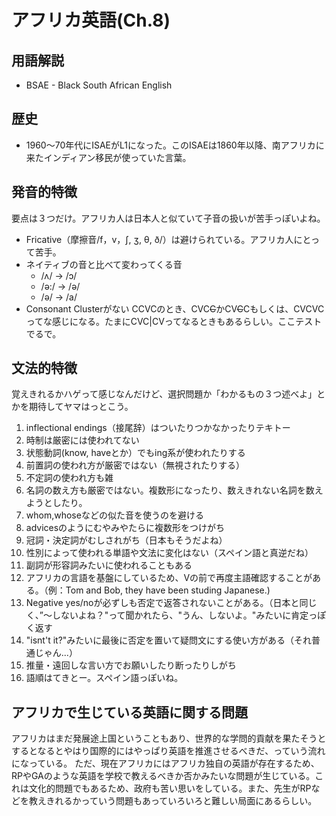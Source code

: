 # アフリカ英語(Ch.8)
## 用語解説
- BSAE - Black South African English

## 歴史
- 1960〜70年代にISAEがL1になった。このISAEは1860年以降、南アフリカに来たインディアン移民が使っていた言葉。

## 発音的特徴
要点は３つだけ。アフリカ人は日本人と似ていて子音の扱いが苦手っぽいよね。
- Fricative（摩擦音/f，v，ʃ, ʒ, θ, ð/）は避けられている。アフリカ人にとって苦手。
- ネイティブの音と比べて変わってくる音
  - /ʌ/ -> /ɔ/
  - /ə:/ -> /ə/
  - /ə/ -> /a/
- Consonant Clusterがない
  CCVCのとき、CVC~~C~~かCV~~C~~Cもしくは、CVCVCってな感じになる。たまにCVC|CVってなるときもあるらしい。ここテストでるで。

## 文法的特徴
覚えきれるかハゲって感じなんだけど、選択問題か「わかるもの３つ述べよ」とかを期待してヤマはっとこう。  
1. inflectional endings（接尾辞）はついたりつかなかったりテキトー  
2. 時制は厳密には使われてない  
3. 状態動詞(know, haveとか）でもing系が使われたりする  
4. 前置詞の使われ方が厳密ではない（無視されたりする）  
5. 不定詞の使われ方も雑  
6. 名詞の数え方も厳密ではない。複数形になったり、数えきれない名詞を数えようとしたり。  
7. whom,whoseなどの似た音を使うのを避ける  
8. advicesのようにむやみやたらに複数形をつけがち  
9. 冠詞・決定詞がむしされがち（日本もそうだよね）  
10. 性別によって使われる単語や文法に変化はない（スペイン語と真逆だね）  
11. 副詞が形容詞みたいに使われることもある  
12. アフリカの言語を基盤にしているため、Vの前で再度主語確認することがある。（例：Tom and Bob, they have been studing Japanese.)  
13. Negative yes/noが必ずしも否定で返答されないことがある。（日本と同じく、”〜しないよね？"って聞かれたら、"うん、しないよ。"みたいに肯定っぽく返す  
14. "isnt't it?"みたいに最後に否定を置いて疑問文にする使い方がある（それ普通じゃん...）  
15. 推量・遠回しな言い方でお願いしたり断ったりしがち  
16. 語順はてきとー。スペイン語っぽいね。  

## アフリカで生じている英語に関する問題
アフリカはまだ発展途上国ということもあり、世界的な学問的貢献を果たそうとするとなるとやはり国際的にはやっぱり英語を推進させるべきだ、っていう流れになっている。
ただ、現在アフリカにはアフリカ独自の英語が存在するため、RPやGAのような英語を学校で教えるべきか否かみたいな問題が生じている。これは文化的問題でもあるため、政府も苦い思いをしている。また、先生がRPなどを教えきれるかっていう問題もあっていろいろと難しい局面にあるらしい。
